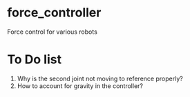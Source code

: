 # force_controller
Force control for various robots


# To Do list

1. Why is the second joint not moving to reference properly?
2. How to account for gravity in the controller?